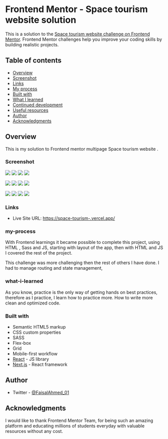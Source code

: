 # Frontend Mentor - Space tourism website solution

This is a solution to the [Space tourism website challenge on Frontend Mentor](https://www.frontendmentor.io/challenges/space-tourism-multipage-website-gRWj1URZ3). Frontend Mentor challenges help you improve your coding skills by building realistic projects. 

## Table of contents

- [Overview](#overview)
- [Screenshot](#screenshot)
- [Links](#links)
- [My process](#my-process)
- [Built with](#built-with)
- [What I learned](#what-i-learned)
- [Continued development](#continued-development)
- [Useful resources](#useful-resources)
- [Author](#author)
- [Acknowledgments](#acknowledgments)

## Overview

This is my solution to Frontend mentor multipage Space tourism website . 


### Screenshot

![](./public/1.png)
![](./public/2.png)
![](./public/3.png)
![](./public/4.png)




![](./public/5.png)
![](./public/6.png)
![](./public/7.png)
![](./public/8.png)



![](./public/9.png)
![](./public/10.png)
![](./public/11.png)
![](./public/12.png)







### Links
- Live Site URL: [https://space-tourism-.vercel.app/](https://space-tourism.vercel.app/) 

### my-process
With Frontend learnings it became possible to complete this project, using HTML , Sass and JS, starting with layout of the app, then with HTML and JS I covered the rest of the project.

This challenge was more challenging then the rest of others I have done. I had to manage routing and state management, 

### what-i-learned

As you know, practice is the only way of getting hands on best practices, therefore as I practice, I learn how to practice more. How to write more clean and optimized code.

### Built with

- Semantic HTML5 markup
- CSS custom properties
- SASS
- Flex-box
- Grid
- Mobile-first workflow
- [React](https://reactjs.org/) - JS library
- [Next.js](https://nextjs.org/) - React framework

## Author

- Twitter - [@FaisalAhmed_01](https://www.twitter.com/FaisalAhmed_01)

## Acknowledgments

I would like to thank Frontend Mentor Team, for being such an amazing platform and educating millions of students everyday with valuable resources without any cost. 
